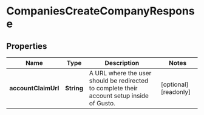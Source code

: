 

# CompaniesCreateCompanyResponse



## Properties

| Name | Type | Description | Notes |
|------------ | ------------- | ------------- | -------------|
|**accountClaimUrl** | **String** | A URL where the user should be redirected to complete their account setup inside of Gusto. |  [optional] [readonly] |



